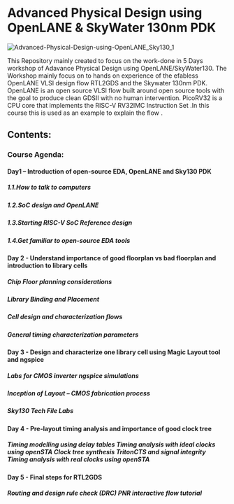 # Advanced Physical Design using OpenLANE & SkyWater 130nm PDK
![Advanced-Physical-Design-using-OpenLANE_Sky130_1](https://user-images.githubusercontent.com/30654675/124450662-47901f00-dda2-11eb-9254-78097d7d8fee.png)



This Repository mainly created to focus on the work-done in  5 Days workshop of Adavance Physical Design using OpenLANE/SkyWater130. The Workshop mainly focus on  to  hands on experience of the efabless OpenLANE VLSI design flow RTL2GDS and the Skywater 130nm PDK. OpenLANE is an open source VLSI flow built around open source tools with the goal to produce clean GDSII with no human intervention. PicoRV32 is a CPU core that implements the RISC-V RV32IMC Instruction Set .In this course this is used as an example to explain the flow . 


<h2>Contents:</h2> 
<h3>Course Agenda: <br/>
  
  <h4>Day1 – Introduction  of open-source EDA, OpenLANE and Sky130 PDK </h4>
  <h5>1.1.How to talk to computers</h5>
<h5>1.2.SoC design and OpenLANE</h5>
<h5>1.3.Starting RISC-V SoC Reference design</h5>
<h5>1.4.Get familiar to open-source EDA tools</h5>
  
<h4>Day 2 - Understand importance of good floorplan vs bad floorplan and introduction to library cells</h4>

  <h5>Chip Floor planning considerations</h5>
<h5>Library Binding and Placement</h5>
<h5>Cell design and characterization flows</h5>
<h5>General timing characterization parameters</h5>
  
<h4>Day 3 - Design and characterize one library cell using Magic Layout tool and ngspice</h4>

<h5>Labs for CMOS inverter ngspice simulations
<h5>Inception of Layout – CMOS fabrication process
<h5>Sky130 Tech File Labs</h5>
<h4>Day 4 - Pre-layout timing analysis and importance of good clock tree</h4>

<h5>Timing modelling using delay tables
Timing analysis with ideal clocks using openSTA
Clock tree synthesis TritonCTS and signal integrity
Timing analysis with real clocks using openSTA</h5>
<h4>Day 5 - Final steps for RTL2GDS</h4>

<h5>Routing and design rule check (DRC)
PNR interactive flow tutorial</h5>


